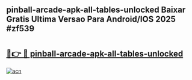 ## pinball-arcade-apk-all-tables-unlocked Baixar Gratis Ultima Versao Para Android/IOS 2025 #zf539

# <h2><a href="https://ainizakaria.my?title=pinball-arcade-apk-all-tables-unlocked&ref=20M">🔗👉 🔴 pinball-arcade-apk-all-tables-unlocked</a></h2>

[![acn](https://github.com/user-attachments/assets/0f9c940e-d8b0-45ae-aac7-cd30a18b3e1c)](https://ainizakaria.my?title=pinball-arcade-apk-all-tables-unlocked&ref=20M)

